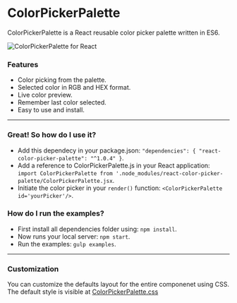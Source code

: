 # ColorPickerPalette
ColorPickerPalette is a React reusable color picker palette written in ES6.

![ColorPickerPalette for React](https://raw.githubusercontent.com/gibbok/react-color-picker-palette/master/examples/colorpicker-react-example.png)

### Features
- Color picking from the palette.
- Selected color in RGB and HEX format.
- Live color preview.
- Remember  last color selected.
- Easy to use and install.

---

### Great! So how do I use it?
- Add this dependecy in your package.json: `"dependencies": { "react-color-picker-palette": "^1.0.4" }`.
- Add a reference to ColorPickerPalette.js in your React application: `import ColorPickerPalette from '.node_modules/react-color-picker-palette/ColorPickerPalette.jsx`.
- Initiate the color picker in your `render()` function: `<ColorPickerPalette id='yourPicker'/>`.

### How do I run the examples?
- First install all dependencies folder using: `npm install`.
- Now runs your local server: `npm start`.
- Run the examples: `gulp examples`.

---

### Customization
You can customize the defaults layout for the entire componenet using CSS.
The default style is visible at [ColorPickerPalette.css](ColorPickerPalette.css)




